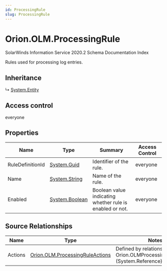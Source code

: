 ```yaml
---
id: ProcessingRule
slug: ProcessingRule
---
```


# Orion.OLM.ProcessingRule

SolarWinds Information Service 2020.2 Schema Documentation Index

Rules used for processing log entries.

## Inheritance

↳ [System.Entity](./../System/Entity)

## Access control

everyone

## Properties

| Name | Type | Summary | Access Control |
| ------ | ------ | ------ | ------ |
| RuleDefinitionId | [System.Guid](https://docs.microsoft.com/en-us/dotnet/api/system.guid) | Identifier of the rule. | everyone |
| Name | [System.String](https://docs.microsoft.com/en-us/dotnet/api/system.string) | Name of the rule. | everyone |
| Enabled | [System.Boolean](https://docs.microsoft.com/en-us/dotnet/api/system.boolean) | Boolean value indicating whether rule is enabled or not. | everyone |

## Source Relationships

| Name | Type | Notes |
| ------ | ------ | ------ |
| Actions | [Orion.OLM.ProcessingRuleActions](./../Orion.OLM/ProcessingRuleActions) | Defined by relationship Orion.OLMProcessingRuleActions (System.Reference) |

